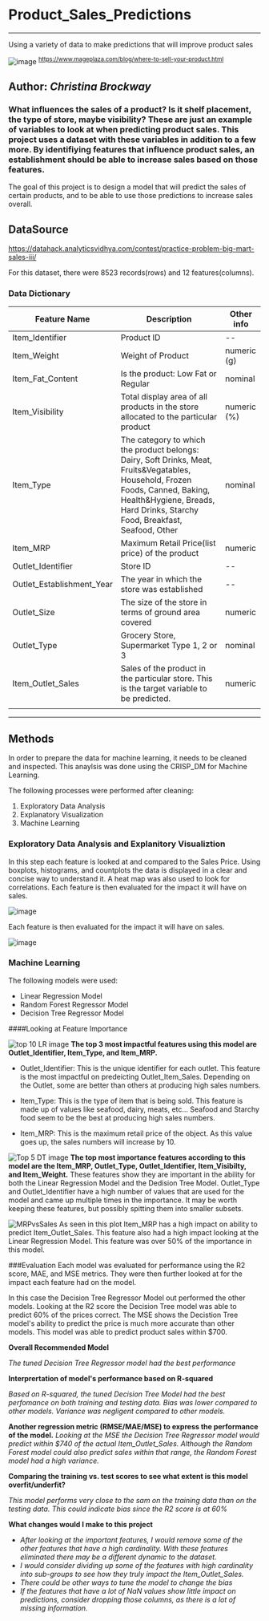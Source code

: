 # Product_Sales_Predictions
----------------------------------------------------------------------------
Using a variety of data to make predictions that will improve product sales 

![image](https://github.com/SeeBee8/Product_Sales_Predictions/assets/141530991/8affcf03-e60d-450d-9467-cec5d0190dcf)
<sup>https://www.mageplaza.com/blog/where-to-sell-your-product.html</sup>

Author:  *Christina Brockway*
--------------------------------------------------------------------------------------------------
### What influences the sales of a product?  Is it shelf placement, the type of store, maybe visibility?  These are just an example of variables to look at when predicting product sales.  This project uses a dataset with these variables in addition to a few more.  By identifiying features that influence product sales, an establishment should be able to increase sales based on those features.  

The goal of this project is to design a model that will predict the sales of certain products, and to be able to use those predictions to increase sales overall.

## DataSource
https://datahack.analyticsvidhya.com/contest/practice-problem-big-mart-sales-iii/

For this dataset, there were 8523 records(rows) and 12 features(columns).

### Data Dictionary
| **Feature Name**          | **Description**                                                                                                                                                                                               | **Other info** |
|---------------------------|---------------------------------------------------------------------------------------------------------------------------------------------------------------------------------------------------------------|----------------|
| Item_Identifier           | Product ID                                                                                                                                                                                                    | --             |
| Item_Weight               | Weight of Product                                                                                                                                                                                             | numeric (g)    |
| Item_Fat_Content          | Is the product: Low Fat or Regular                                                                                                                                                                            | nominal        |
| Item_Visibility           | Total display area of all products in the store allocated to the particular product                                                                                                                           | numeric (%)    |
| Item_Type                 | The category to which the product belongs: Dairy, Soft Drinks, Meat, Fruits&Vegatables, Household, Frozen Foods, Canned, Baking, Health&Hygiene, Breads, Hard Drinks, Starchy Food, Breakfast, Seafood, Other | nominal        |
| Item_MRP                  | Maximum Retail Price(list price) of the product                                                                                                                                                               | numeric        |
| Outlet_Identifier         | Store ID                                                                                                                                                                                                      | --             |
| Outlet_Establishment_Year | The year in which the store was established                                                                                                                                                                   | --             |
| Outlet_Size               | The size of the store in terms of ground area covered                                                                                                                                                         | numeric        |
| Outlet_Type               | Grocery Store, Supermarket Type 1, 2 or 3                                                                                                                                                                     | nominal        |
| Item_Outlet_Sales         | Sales of the product in the particular store.  This is the target variable to be predicted.                                                                                                                   | numeric        |
|                           |                                                                                                                                                                                                               |                |



-----------------------------------------------------------------------------------------------

## Methods
In order to prepare the data for machine learning, it needs to be cleaned and inspected. This anaylsis was done using the CRISP_DM for Machine Learning.  

The following processes were performed after cleaning:
1.  Exploratory Data Analysis
2.  Explanatory Visualization
3.  Machine Learning

### Exploratory Data Analysis and Explanitory Visualiztion
In this step each feature is looked at and compared to the Sales Price.  Using boxplots, histograms, and countplots the data is displayed in a clear and concise way to understand it. A heat map was also used to look for correlations.  Each feature is then evaluated for the impact it will have on sales.

![image](https://github.com/SeeBee8/Product_Sales_Predictions/assets/141530991/e4b7c8e8-a6e7-45f7-a8f1-81bc8494fa7d)


Each feature is then evaluated for the impact it will have on sales.

![image](https://github.com/SeeBee8/Product_Sales_Predictions/assets/141530991/15ee170c-9ce9-4318-aba9-3fdc2504ad62)

### Machine Learning
The following models were used:
-  Linear Regression Model
-  Random Forest Regressor Model
-  Decision Tree Regressor Model

####Looking at Feature Importance

![top 10 LR image](https://github.com/SeeBee8/Product_Sales_Predictions/assets/141530991/56d70290-9e48-45b3-a070-877483a69b6f)
**The top 3 most impactful features using this model are Outlet_Identifier, Item_Type, and Item_MRP.**

  -  Outlet_Identifier: This is the unique identifier for each outlet. This feature is the most impactful on predeicting Outlet_Item_Sales. Depending on the Outlet, some are better than others at producing high sales numbers.

  -  Item_Type: This is the type of item that is being sold. This feature is made up of values like seafood, dairy, meats, etc... Seafood and Starchy food seem to be the best at producing high sales numbers.

  -  Item_MRP: This is the maximum retail price of the object. As this value goes up, the sales numbers will increase by 10.

![Top 5 DT image](https://github.com/SeeBee8/Product_Sales_Predictions/assets/141530991/2fce6414-862c-4508-96ab-89bfcb7b8610)
**The top most importance features according to this model are the Item_MRP, Outlet_Type, Outlet_Identifier, Item_Visibilty, and Item_Weight.**
These features show they are important in the ability for both the Linear Regression Model and the Dedision Tree Model.  Outlet_Type and Outlet_Identifier have a high number of values that are used for the model and came up multiple times in the importance.  It may be worth keeping these features, but possibly spitting them into smaller subsets.

![MRPvsSales](https://github.com/SeeBee8/Product_Sales_Predictions/assets/141530991/b27eb9c9-24ae-4dd5-8dcd-424918c119b2)
As seen in this plot Item_MRP has a high impact on ability to predict Item_Outlet_Sales.  This feature also had a high impact looking at the Linear Regression Model.  This feature was over 50% of the importance in this model.  

###Evaluation
Each model was evaluated for performance using the R2 score, MAE, and MSE metrics. They were then further looked at for the impact each feature had on the model.

In this case the Decision Tree Regressor Model out performed the other models.  Looking at the R2 score the Decision Tree model was able to predict 60%  of the  prices correct. The MSE shows the Decistion Tree model's ability to predict the price is much more accurate than other models.  This model was able to predict product sales within $700. 

**Overall Recommended Model**

*The tuned Decision Tree Regressor model had the best performance*

**Interprertation of model's performance based on R-squared**

*Based on R-squared, the tuned Decision Tree Model had the best perfomance on both training and testing data. Bias was lower compared to other models. Variance was negligent compared to other models.*

**Another regression metric (RMSE/MAE/MSE) to express the performance of the model.**
*Looking at the MSE the Decision Tree Regressor model would predict within  $740 of the actual Item_Outlet_Sales.  Although the Random Forest model could also predict sales within that range, the Random Forest model had a high variance.*

**Comparing the training vs. test scores to see what extent is this model overfit/underfit?**

*This model performs very close to the sam  on the training data than on the testing data. This could indicate bias since the R2 score is at 60%*

**What changes would I make to this project**

  - *After looking at the important features, I would remove some of the other features that have a high cardinality.  With these features eliminated there may be a different dynamic to the dataset.*  
  - *I would consider dividing up some of the features with high cardinality into sub-groups to see how they truly impact the Item_Outlet_Sales.*
  - *There could be other ways to tune the model to change the bias*
  - *If the features that have a lot of NaN values show little impact on predictions, consider dropping those columns, as there is a lot of missing information.*


